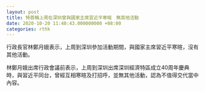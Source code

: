 ```yaml
---
layout: post
title: 特首稱上周在深圳曾與國家主席習近平寒暄　無其他活動
date: 2020-10-20 11:40:43.000000000 +08:00
categories: rthk
---
```


行政長官林鄭月娥表示，上周到深圳參加活動期間，與國家主席習近平寒暄，沒有其他活動。

林鄭月娥出席行政會議前表示，上周到深圳出席深圳經濟特區成立40周年慶典時，與習近平同台，曾經互相寒暄及打招呼，並無其他活動，認為不值得交代當中內容。
